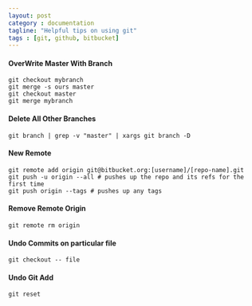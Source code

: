 ```yaml
---
layout: post
category : documentation
tagline: "Helpful tips on using git"
tags : [git, github, bitbucket]
---
```


#### OverWrite Master With Branch
```
git checkout mybranch
git merge -s ours master
git checkout master
git merge mybranch
```

#### Delete All Other Branches
```
git branch | grep -v "master" | xargs git branch -D
```

#### New Remote
```
git remote add origin git@bitbucket.org:[username]/[repo-name].git
git push -u origin --all # pushes up the repo and its refs for the first time
git push origin --tags # pushes up any tags
```

#### Remove Remote Origin
```
git remote rm origin
```

#### Undo Commits on particular file
```
git checkout -- file
```

#### Undo Git Add
```
git reset
```
